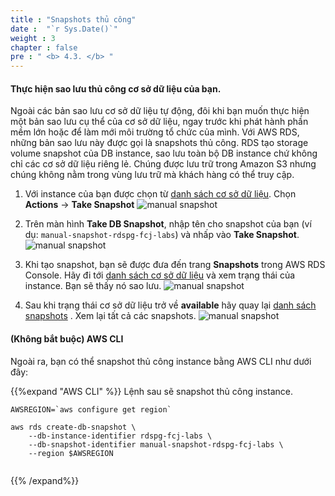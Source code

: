 ```yaml
---
title : "Snapshots thủ công"
date :  "`r Sys.Date()`" 
weight : 3
chapter : false
pre : " <b> 4.3. </b> "
---
```



#### Thực hiện sao lưu thủ công cơ sở dữ liệu của bạn.

Ngoài các bản sao lưu cơ sở dữ liệu tự động, đôi khi bạn muốn thực hiện một bản sao lưu cụ thể của cơ sở dữ liệu, ngay trước khi phát hành phần mềm lớn hoặc để làm mới môi trường tổ chức của mình. Với AWS RDS, những bản sao lưu này được gọi là snapshots thủ công. RDS tạo storage volume snapshot của DB instance, sao lưu toàn bộ DB instance chứ không chỉ các cơ sở dữ liệu riêng lẻ. Chúng được lưu trữ trong Amazon S3 nhưng chúng không nằm trong vùng lưu trữ mà khách hàng có thể truy cập.

1. Với instance của bạn được chọn từ [danh sách cơ sở dữ liệu](https://console.aws.amazon.com/rds/home#databases:). Chọn **Actions** -> **Take Snapshot**
    ![manual snapshot](/images/4/4-3/1.png)

2. Trên màn hình **Take DB Snapshot**, nhập tên cho snapshot của bạn (ví dụ: ``manual-snapshot-rdspg-fcj-labs``) và nhấp vào **Take Snapshot**.
    ![manual snapshot](/images/4/4-3/2.png)

3. Khi tạo snapshot, bạn sẽ được đưa đến trang **Snapshots** trong AWS RDS Console. Hãy đi tới [danh sách cơ sở dữ liệu](https://console.aws.amazon.com/rds/home#databases:) và xem trạng thái của instance. Bạn sẽ thấy nó sao lưu.
    ![manual snapshot](/images/4/4-3/3.png)

4. Sau khi trạng thái cơ sở dữ liệu trở về **available** hãy quay lại [danh sách snapshots](https://console.aws.amazon.com/rds/home#snapshots-list:) . Xem lại tất cả các snapshots.
    ![manual snapshot](/images/4/4-3/4.png)

#### (Không bắt buộc) AWS CLI
Ngoài ra, bạn có thể snapshot thủ công instance bằng AWS CLI như dưới đây:

{{%expand "AWS CLI" %}}
Lệnh sau sẽ snapshot thủ công instance.
```
AWSREGION=`aws configure get region`

aws rds create-db-snapshot \
	--db-instance-identifier rdspg-fcj-labs \
	--db-snapshot-identifier manual-snapshot-rdspg-fcj-labs \
	--region $AWSREGION


```

{{% /expand%}}